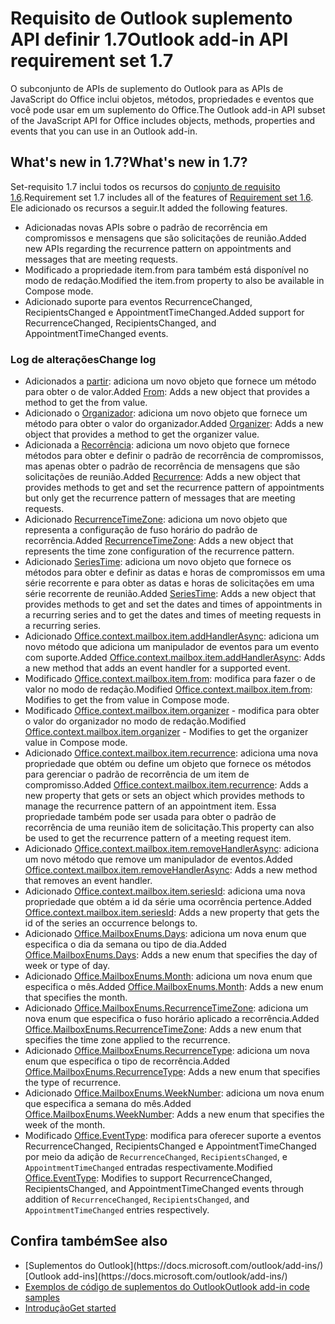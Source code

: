 # <a name="outlook-add-in-api-requirement-set-17"></a><span data-ttu-id="55878-101">Requisito de Outlook suplemento API definir 1.7</span><span class="sxs-lookup"><span data-stu-id="55878-101">Outlook add-in API requirement set 1.7</span></span>

<span data-ttu-id="55878-102">O subconjunto de APIs de suplemento do Outlook para as APIs de JavaScript do Office inclui objetos, métodos, propriedades e eventos que você pode usar em um suplemento do Office.</span><span class="sxs-lookup"><span data-stu-id="55878-102">The Outlook add-in API subset of the JavaScript API for Office includes objects, methods, properties and events that you can use in an Outlook add-in.</span></span>

## <a name="whats-new-in-17"></a><span data-ttu-id="55878-103">What's new in 1.7?</span><span class="sxs-lookup"><span data-stu-id="55878-103">What's new in 1.7?</span></span>

<span data-ttu-id="55878-104">Set-requisito 1.7 inclui todos os recursos do [conjunto de requisito 1.6](../requirement-set-1.6/outlook-requirement-set-1.6.md).</span><span class="sxs-lookup"><span data-stu-id="55878-104">Requirement set 1.7 includes all of the features of [Requirement set 1.6](../requirement-set-1.6/outlook-requirement-set-1.6.md).</span></span> <span data-ttu-id="55878-105">Ele adicionado os recursos a seguir.</span><span class="sxs-lookup"><span data-stu-id="55878-105">It added the following features.</span></span>

- <span data-ttu-id="55878-106">Adicionadas novas APIs sobre o padrão de recorrência em compromissos e mensagens que são solicitações de reunião.</span><span class="sxs-lookup"><span data-stu-id="55878-106">Added new APIs regarding the recurrence pattern on appointments and messages that are meeting requests.</span></span>
- <span data-ttu-id="55878-107">Modificado a propriedade item.from para também está disponível no modo de redação.</span><span class="sxs-lookup"><span data-stu-id="55878-107">Modified the item.from property to also be available in Compose mode.</span></span>
- <span data-ttu-id="55878-108">Adicionado suporte para eventos RecurrenceChanged, RecipientsChanged e AppointmentTimeChanged.</span><span class="sxs-lookup"><span data-stu-id="55878-108">Added support for RecurrenceChanged, RecipientsChanged, and AppointmentTimeChanged events.</span></span>

### <a name="change-log"></a><span data-ttu-id="55878-109">Log de alterações</span><span class="sxs-lookup"><span data-stu-id="55878-109">Change log</span></span>

- <span data-ttu-id="55878-110">Adicionados a [partir](/javascript/api/outlook_1_7/office.from): adiciona um novo objeto que fornece um método para obter o de valor.</span><span class="sxs-lookup"><span data-stu-id="55878-110">Added [From](/javascript/api/outlook_1_7/office.from): Adds a new object that provides a method to get the from value.</span></span>
- <span data-ttu-id="55878-111">Adicionado o [Organizador](/javascript/api/outlook_1_7/office.organizer): adiciona um novo objeto que fornece um método para obter o valor do organizador.</span><span class="sxs-lookup"><span data-stu-id="55878-111">Added [Organizer](/javascript/api/outlook_1_7/office.organizer): Adds a new object that provides a method to get the organizer value.</span></span>
- <span data-ttu-id="55878-112">Adicionada a [Recorrência](/javascript/api/outlook_1_7/office.recurrence): adiciona um novo objeto que fornece métodos para obter e definir o padrão de recorrência de compromissos, mas apenas obter o padrão de recorrência de mensagens que são solicitações de reunião.</span><span class="sxs-lookup"><span data-stu-id="55878-112">Added [Recurrence](/javascript/api/outlook_1_7/office.recurrence): Adds a new object that provides methods to get and set the recurrence pattern of appointments but only get the recurrence pattern of messages that are meeting requests.</span></span>
- <span data-ttu-id="55878-113">Adicionado [RecurrenceTimeZone](/javascript/api/outlook_1_7/office.recurrencetimezone): adiciona um novo objeto que representa a configuração de fuso horário do padrão de recorrência.</span><span class="sxs-lookup"><span data-stu-id="55878-113">Added [RecurrenceTimeZone](/javascript/api/outlook_1_7/office.recurrencetimezone): Adds a new object that represents the time zone configuration of the recurrence pattern.</span></span>
- <span data-ttu-id="55878-114">Adicionado [SeriesTime](/javascript/api/outlook_1_7/office.seriestime): adiciona um novo objeto que fornece os métodos para obter e definir as datas e horas de compromissos em uma série recorrente e para obter as datas e horas de solicitações em uma série recorrente de reunião.</span><span class="sxs-lookup"><span data-stu-id="55878-114">Added [SeriesTime](/javascript/api/outlook_1_7/office.seriestime): Adds a new object that provides methods to get and set the dates and times of appointments in a recurring series and to get the dates and times of meeting requests in a recurring series.</span></span>
- <span data-ttu-id="55878-115">Adicionado [Office.context.mailbox.item.addHandlerAsync](office.context.mailbox.item.md#addhandlerasynceventtype-handler-options-callback): adiciona um novo método que adiciona um manipulador de eventos para um evento com suporte.</span><span class="sxs-lookup"><span data-stu-id="55878-115">Added [Office.context.mailbox.item.addHandlerAsync](office.context.mailbox.item.md#addhandlerasynceventtype-handler-options-callback): Adds a new method that adds an event handler for a supported event.</span></span>
- <span data-ttu-id="55878-116">Modificado [Office.context.mailbox.item.from](office.context.mailbox.item.md#from-emailaddressdetailsjavascriptapioutlook17officeemailaddressdetailsfromjavascriptapioutlook17officefrom): modifica para fazer o de valor no modo de redação.</span><span class="sxs-lookup"><span data-stu-id="55878-116">Modified [Office.context.mailbox.item.from](office.context.mailbox.item.md#from-emailaddressdetailsjavascriptapioutlook17officeemailaddressdetailsfromjavascriptapioutlook17officefrom): Modifies to get the from value in Compose mode.</span></span>
- <span data-ttu-id="55878-117">Modificado [Office.context.mailbox.item.organizer](office.context.mailbox.item.md#organizer-emailaddressdetailsjavascriptapioutlook17officeemailaddressdetailsorganizerjavascriptapioutlook17officeorganizer) - modifica para obter o valor do organizador no modo de redação.</span><span class="sxs-lookup"><span data-stu-id="55878-117">Modified [Office.context.mailbox.item.organizer](office.context.mailbox.item.md#organizer-emailaddressdetailsjavascriptapioutlook17officeemailaddressdetailsorganizerjavascriptapioutlook17officeorganizer) - Modifies to get the organizer value in Compose mode.</span></span>
- <span data-ttu-id="55878-118">Adicionado [Office.context.mailbox.item.recurrence](office.context.mailbox.item.md#nullable-recurrence-recurrencejavascriptapioutlook17officerecurrence): adiciona uma nova propriedade que obtém ou define um objeto que fornece os métodos para gerenciar o padrão de recorrência de um item de compromisso.</span><span class="sxs-lookup"><span data-stu-id="55878-118">Added [Office.context.mailbox.item.recurrence](office.context.mailbox.item.md#nullable-recurrence-recurrencejavascriptapioutlook17officerecurrence): Adds a new property that gets or sets an object which provides methods to manage the recurrence pattern of an appointment item.</span></span> <span data-ttu-id="55878-119">Essa propriedade também pode ser usada para obter o padrão de recorrência de uma reunião item de solicitação.</span><span class="sxs-lookup"><span data-stu-id="55878-119">This property can also be used to get the recurrence pattern of a meeting request item.</span></span>
- <span data-ttu-id="55878-120">Adicionado [Office.context.mailbox.item.removeHandlerAsync](office.context.mailbox.item.md#removehandlerasynceventtype-handler-options-callback): adiciona um novo método que remove um manipulador de eventos.</span><span class="sxs-lookup"><span data-stu-id="55878-120">Added [Office.context.mailbox.item.removeHandlerAsync](office.context.mailbox.item.md#removehandlerasynceventtype-handler-options-callback): Adds a new method that removes an event handler.</span></span>
- <span data-ttu-id="55878-121">Adicionado [Office.context.mailbox.item.seriesId](office.context.mailbox.item.md#nullable-seriesid-string): adiciona uma nova propriedade que obtém a id da série uma ocorrência pertence.</span><span class="sxs-lookup"><span data-stu-id="55878-121">Added [Office.context.mailbox.item.seriesId](office.context.mailbox.item.md#nullable-seriesid-string): Adds a new property that gets the id of the series an occurrence belongs to.</span></span>
- <span data-ttu-id="55878-122">Adicionado [Office.MailboxEnums.Days](/javascript/api/outlook_1_7/office.mailboxenums.days): adiciona um nova enum que especifica o dia da semana ou tipo de dia.</span><span class="sxs-lookup"><span data-stu-id="55878-122">Added [Office.MailboxEnums.Days](/javascript/api/outlook_1_7/office.mailboxenums.days): Adds a new enum that specifies the day of week or type of day.</span></span>
- <span data-ttu-id="55878-123">Adicionado [Office.MailboxEnums.Month](/javascript/api/outlook_1_7/office.mailboxenums.month): adiciona um nova enum que especifica o mês.</span><span class="sxs-lookup"><span data-stu-id="55878-123">Added [Office.MailboxEnums.Month](/javascript/api/outlook_1_7/office.mailboxenums.month): Adds a new enum that specifies the month.</span></span>
- <span data-ttu-id="55878-124">Adicionado [Office.MailboxEnums.RecurrenceTimeZone](/javascript/api/outlook_1_7/office.mailboxenums.recurrencetimezone): adiciona um nova enum que especifica o fuso horário aplicado a recorrência.</span><span class="sxs-lookup"><span data-stu-id="55878-124">Added [Office.MailboxEnums.RecurrenceTimeZone](/javascript/api/outlook_1_7/office.mailboxenums.recurrencetimezone): Adds a new enum that specifies the time zone applied to the recurrence.</span></span>
- <span data-ttu-id="55878-125">Adicionado [Office.MailboxEnums.RecurrenceType](/javascript/api/outlook_1_7/office.mailboxenums.recurrencetype): adiciona um nova enum que especifica o tipo de recorrência.</span><span class="sxs-lookup"><span data-stu-id="55878-125">Added [Office.MailboxEnums.RecurrenceType](/javascript/api/outlook_1_7/office.mailboxenums.recurrencetype): Adds a new enum that specifies the type of recurrence.</span></span>
- <span data-ttu-id="55878-126">Adicionado [Office.MailboxEnums.WeekNumber](/javascript/api/outlook_1_7/office.mailboxenums.weeknumber): adiciona um nova enum que especifica a semana do mês.</span><span class="sxs-lookup"><span data-stu-id="55878-126">Added [Office.MailboxEnums.WeekNumber](/javascript/api/outlook_1_7/office.mailboxenums.weeknumber): Adds a new enum that specifies the week of the month.</span></span>
- <span data-ttu-id="55878-127">Modificado [Office.EventType](/javascript/api/office/office.eventtype): modifica para oferecer suporte a eventos RecurrenceChanged, RecipientsChanged e AppointmentTimeChanged por meio da adição de `RecurrenceChanged`, `RecipientsChanged`, e `AppointmentTimeChanged` entradas respectivamente.</span><span class="sxs-lookup"><span data-stu-id="55878-127">Modified [Office.EventType](/javascript/api/office/office.eventtype): Modifies to support RecurrenceChanged, RecipientsChanged, and AppointmentTimeChanged events through addition of `RecurrenceChanged`, `RecipientsChanged`, and `AppointmentTimeChanged` entries respectively.</span></span>

## <a name="see-also"></a><span data-ttu-id="55878-128">Confira também</span><span class="sxs-lookup"><span data-stu-id="55878-128">See also</span></span>

- <span data-ttu-id="55878-129">
  [Suplementos do Outlook](https://docs.microsoft.com/outlook/add-ins/)</span><span class="sxs-lookup"><span data-stu-id="55878-129">[Outlook add-ins](https://docs.microsoft.com/outlook/add-ins/)</span></span>
- [<span data-ttu-id="55878-130">Exemplos de código de suplementos do Outlook</span><span class="sxs-lookup"><span data-stu-id="55878-130">Outlook add-in code samples</span></span>](https://developer.microsoft.com/outlook/gallery/?filterBy=Outlook,Samples,Add-ins)
- [<span data-ttu-id="55878-131">Introdução</span><span class="sxs-lookup"><span data-stu-id="55878-131">Get started</span></span>](https://docs.microsoft.com/outlook/add-ins/quick-start)